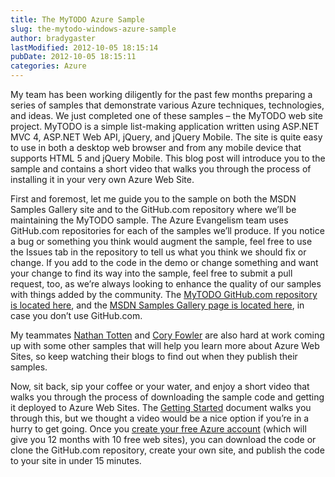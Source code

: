 ```yaml
---
title: The MyTODO Azure Sample
slug: the-mytodo-windows-azure-sample
author: bradygaster
lastModified: 2012-10-05 18:15:14
pubDate: 2012-10-05 18:15:11
categories: Azure
---
```


<p>My team has been working diligently for the past few months preparing a series of samples that demonstrate various Azure techniques, technologies, and ideas. We just completed one of these samples &#x2013; the MyTODO web site project. MyTODO is a simple list-making
  application written using ASP.NET MVC 4, ASP.NET Web API, jQuery, and jQuery Mobile. The site is quite easy to use in both a desktop web browser and from any mobile device that supports HTML 5 and jQuery Mobile. This blog post will introduce you to
  the sample and contains a short video that walks you through the process of installing it in your very own Azure Web Site.&#xA0; </p>
<p>First and foremost, let me guide you to the sample on both the MSDN Samples Gallery site and to the GitHub.com repository where we&#x2019;ll be maintaining the MyTODO sample. The Azure Evangelism team uses GitHub.com repositories for each of the samples we&#x2019;ll
  produce. If you notice a bug or something you think would augment the sample, feel free to use the Issues tab in the repository to tell us what you think we should fix or change. If you add to the code in the demo or change something and want your change
  to find its way into the sample, feel free to submit a pull request, too, as we&#x2019;re always looking to enhance the quality of our samples with things added by the community. The
  <a href="https://github.com/WindowsAzure-Samples/MyTODO">MyTODO GitHub.com repository is located here</a>, and the
  <a href="http://code.msdn.microsoft.com/windowsazure/MyTODO-on-Windows-Azure-731f88d0">MSDN Samples Gallery page is located here</a>, in case you don&#x2019;t use GitHub.com. </p>
<p>My teammates
  <a href="http://blog.ntotten.com/">Nathan Totten</a>  and
  <a href="http://blog.syntaxc4.net/">Cory Fowler</a>  are also hard at work coming up with some other samples that will help you learn more about Azure Web Sites, so keep watching their blogs to find out when they publish their samples. </p>
<p>Now, sit back, sip your coffee or your water, and enjoy a short video that walks you through the process of downloading the sample code and getting it deployed to Azure Web Sites. The
  <a href="https://github.com/WindowsAzure-Samples/MyTODO/blob/master/GettingStarted.md">Getting Started</a>  document walks you through this, but we thought a video would be a nice option if you&#x2019;re in a hurry to get going. Once you
  <a href="http://bit.ly/wawsfreeoffer">create your free Azure account</a>  (which will give you 12 months with 10 free web sites), you can download the code or clone the GitHub.com repository, create your own site, and publish the code to your site in under 15 minutes. </p>
<p>
  
    
  
</p>
